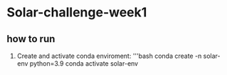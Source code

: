 # Solar-challenge-week1
## how to run 
1. Create and activate conda enviroment:
'''bash
conda create -n solar-env python=3.9
conda activate solar-env